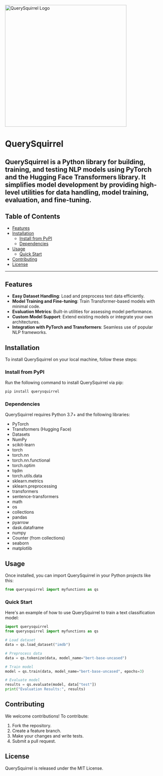 <p align="left">
  <img src="https://raw.githubusercontent.com/willarmstrong1/querysquirrel_library/main/6827b781-7dda-4eec-8174-59aab08cbd5b.webp" alt="QuerySquirrel Logo" width="400"/>
</p>


# QuerySquirrel
QuerySquirrel is a Python library for building, training, and testing NLP models using PyTorch and the Hugging Face Transformers library. It simplifies model development by providing high-level utilities for data handling, model training, evaluation, and fine-tuning.
---

## Table of Contents
- [Features](#features)
- [Installation](#installation)
  - [Install from PyPI](#install-from-pypi)
  - [Dependencies](#dependencies)
- [Usage](#usage)
  - [Quick Start](#quick-start)
- [Contributing](#contributing)
- [License](#license)

---

## Features
- **Easy Dataset Handling**: Load and preprocess text data efficiently.
- **Model Training and Fine-tuning**: Train Transformer-based models with minimal code.
- **Evaluation Metrics**: Built-in utilities for assessing model performance.
- **Custom Model Support**: Extend existing models or integrate your own architectures.
- **Integration with PyTorch and Transformers**: Seamless use of popular NLP frameworks.

## Installation
To install QuerySquirrel on your local machine, follow these steps:

### Install from PyPI
Run the following command to install QuerySquirrel via pip:

```sh
pip install querysquirrel
```
### Dependencies
QuerySquirrel requires Python 3.7+ and the following libraries:
- PyTorch
- Transformers (Hugging Face)
- Datasets
- NumPy
- scikit-learn
- torch
- torch.nn
- torch.nn.functional
- torch.optim
- tqdm
- torch.utils.data
- sklearn.metrics
- sklearn.preprocessing
- transformers
- sentence-transformers
- math
- os
- collections
- pandas
- pyarrow
- dask.dataframe
- numpy
- Counter (from collections)
- seaborn
- matplotlib

## Usage
Once installed, you can import QuerySquirrel in your Python projects like this:

```python
from querysquirrel import myfunctions as qs
```

### Quick Start
Here's an example of how to use QuerySquirrel to train a text classification model:

```python
import querysquirrel
from querysquirrel import myfunctions as qs

# Load dataset
data = qs.load_dataset("imdb")

# Preprocess data
data = qs.tokenize(data, model_name="bert-base-uncased")

# Train model
model = qs.train(data, model_name="bert-base-uncased", epochs=3)

# Evaluate model
results = qs.evaluate(model, data["test"])
print("Evaluation Results:", results)
```

## Contributing
We welcome contributions! To contribute:

1. Fork the repository.
2. Create a feature branch.
3. Make your changes and write tests.
4. Submit a pull request.

## License
QuerySquirrel is released under the MIT License.

